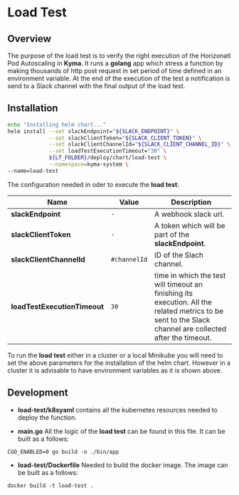 # Load Test


## Overview

The purpose of the load test is to verify the right execution of the Horizonatl Pod Autoscaling in **Kyma**. It runs a **golang** app which stress a function by making thousands of http post request in set period of time defined in an environment variable. At the end of the execution of the test a notification is send to a Slack channel with the final output of the load test.

## Installation

```bash
echo "Installing helm chart..."
helm install --set slackEndpoint="${SLACK_ENDPOINT}" \
             --set slackClientToken="${SLACK_CLIENT_TOKEN}" \
             --set slackClientChannelId="${SLACK_CLIENT_CHANNEL_ID}" \
             --set loadTestExecutionTimeout="30" \
             ${LT_FOLDER}/deploy/chart/load-test \
             --namespace=kyma-system \
--name=load-test
```

The configuration needed in oder to execute the **load test**:

 | Name | Value | Description |
 |------|---------------|-------------|
**slackEndpoint** |`-`| A webhook slack url.
**slackClientToken** |`-`|  A token which will be part of the **slackEndpoint**. 
**slackClientChannelId** |`#channelId`| ID of the Slach channel.
**loadTestExecutionTimeout** |`30`| time in which the test will timeout an finishing its execution. All the related metrics to be sent to the Slack channel are collected after the timeout.

To run the **load test** either in a cluster or a local Minikube you will need to set the above parameters for the installation of the helm chart. However in a cluster it is advisable to have environment variables as it is shown above.


## Development

- **load-test/k8syaml**  contains all the kubernetes resources needed to deploy the function.

- **main.go** All the logic of the **load test** can be found in this file. It can be built as a follows:
 
 `CGO_ENABLED=0 go build -o ./bin/app`
 
- **load-test/Dockerfile** Needed to build the docker image. The image can be built as a follows:

`docker build -t load-test .`
